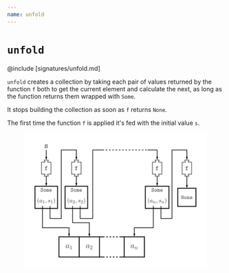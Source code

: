 ```yaml
---
name: unfold
---
```


# `unfold`

@include [signatures/unfold.md]

`unfold` creates a collection by taking each pair of values returned by the function `f` both to get the current element and calculate the next, as long as the function returns them wrapped with `Some`.

It stops building the collection as soon as `f` returns `None`.

The first time the function `f` is applied it's fed with the initial value `s`.

<figure class="diagram">
  <img src="images/unfold.svg" alt="unfold function">
  <!-- <figcaption class="diagram-desc"></figcaption> -->
</figure>
